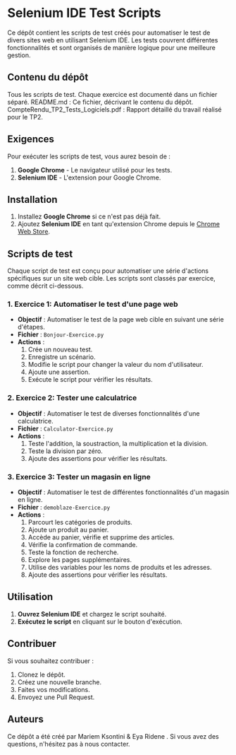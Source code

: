 # Selenium IDE Test Scripts

Ce dépôt contient les scripts de test créés pour automatiser le test de divers sites web en utilisant Selenium IDE. Les tests couvrent différentes fonctionnalités et sont organisés de manière logique pour une meilleure gestion.

## Contenu du dépôt
Tous les scripts de test. Chaque exercice est documenté dans un fichier séparé.
README.md : Ce fichier, décrivant le contenu du dépôt.
CompteRendu_TP2_Tests_Logiciels.pdf : Rapport détaillé du travail réalisé pour le TP2.

## Exigences

Pour exécuter les scripts de test, vous aurez besoin de :

1. **Google Chrome** - Le navigateur utilisé pour les tests.
2. **Selenium IDE** - L'extension pour Google Chrome.

## Installation

1. Installez **Google Chrome** si ce n'est pas déjà fait.
2. Ajoutez **Selenium IDE** en tant qu'extension Chrome depuis le [Chrome Web Store](https://chrome.google.com/webstore).

## Scripts de test

Chaque script de test est conçu pour automatiser une série d'actions spécifiques sur un site web cible. Les scripts sont classés par exercice, comme décrit ci-dessous.

### 1. Exercice 1: Automatiser le test d'une page web

- **Objectif** : Automatiser le test de la page web cible en suivant une série d'étapes.
- **Fichier** : `Bonjour-Exercice.py`
- **Actions** :
   1. Crée un nouveau test.
   2. Enregistre un scénario.
   3. Modifie le script pour changer la valeur du nom d'utilisateur.
   4. Ajoute une assertion.
   5. Exécute le script pour vérifier les résultats.

### 2. Exercice 2: Tester une calculatrice

- **Objectif** : Automatiser le test de diverses fonctionnalités d'une calculatrice.
- **Fichier** : `Calculator-Exercice.py`
- **Actions** :
   1. Teste l'addition, la soustraction, la multiplication et la division.
   2. Teste la division par zéro.
   3. Ajoute des assertions pour vérifier les résultats.

### 3. Exercice 3: Tester un magasin en ligne

- **Objectif** : Automatiser le test de différentes fonctionnalités d'un magasin en ligne.
- **Fichier** : `demoblaze-Exercice.py`
- **Actions** :
   1. Parcourt les catégories de produits.
   2. Ajoute un produit au panier.
   3. Accède au panier, vérifie et supprime des articles.
   4. Vérifie la confirmation de commande.
   5. Teste la fonction de recherche.
   6. Explore les pages supplémentaires.
   7. Utilise des variables pour les noms de produits et les adresses.
   8. Ajoute des assertions pour vérifier les résultats.

## Utilisation

1. **Ouvrez Selenium IDE** et chargez le script souhaité.
2. **Exécutez le script** en cliquant sur le bouton d'exécution.

## Contribuer

Si vous souhaitez contribuer :

1. Clonez le dépôt.
2. Créez une nouvelle branche.
3. Faites vos modifications.
4. Envoyez une Pull Request.

## Auteurs

Ce dépôt a été créé par Mariem Ksontini & Eya Ridene . Si vous avez des questions, n'hésitez pas à nous contacter.

